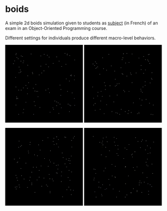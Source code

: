 # boids
A simple 2d boids simulation given to students as [subject](http://webia.lip6.fr/~chenm/Teaching/2016/2I002/TMEsolo/boids.html) (in French) of an exam in an Object-Oriented Programming course.


Different settings for individuals produce different macro-level behaviors.

![](gif/boids_1ft.gif)
![](gif/boids_2ft.gif)

![](gif/boids_3ft.gif)
![](gif/boids_4ft.gif)
